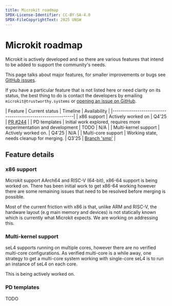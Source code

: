 ```yaml
---
title: Microkit roadmap
SPDX-License-Identifier: CC-BY-SA-4.0
SPDX-FileCopyrightText: 2025 UNSW
---
```


# Microkit roadmap

Microkit is actively developed and so there are various features that
intend to be added to support the community's needs.

This page talks about major features, for smaller improvements or
bugs see [GitHub issues](https://github.com/seL4/microkit/issues).

If you have a particular feature that is not listed here or need clarity
on its status, the best thing to do is contact
the developers by emailing `microkit@trustworthy.systems` or [opening an
issue on GitHub](https://github.com/seL4/microkit/issues).

| Feature | Current status | Timeline | Availability |
|-----------------------------------------------------------|
| x86 support | Actively worked on | Q4'25 | [PR #244](https://github.com/seL4/microkit/pull/244) |
| PD templates | Initial work explored, requires more experimentation and development | TODO | N/A |
| Multi-kernel support | Actively worked on. | Q4'25 | N/A |
| Multi-core support | Working state, needs cleanup for merging. | Q3'25 | [Branch 'smp'](https://github.com/seL4/microkit/tree/smp) |

## Feature details

### x86 support

Microkit support AArch64 and RISC-V (64-bit), x86-64 support is being worked on. There
has been initial work to get x86-64 working however there are some remaining issues that
need to be resolved before merging is possible.

Most of the current friction with x86 is that, unlike ARM and RISC-V, the hardware layout
(e.g main memory and devices) is not statically known which is currently what Microkit
expects. We are working on addressing this.

### Multi-kernel support

seL4 supports running on multiple cores, however there are no verified multi-core configurations.
As verified multi-core is a while away, one strategy to get a multi-core system working with
single-core seL4 is to run an instance of seL4 on each core.

This is being actively worked on.

### PD templates

TODO
